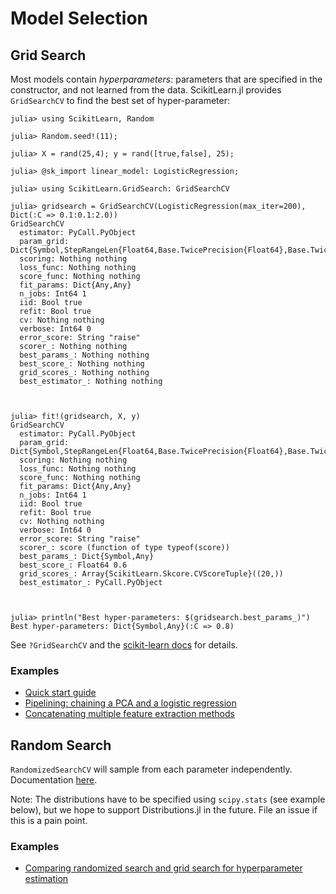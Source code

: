 # Model Selection

## Grid Search

Most models contain _hyperparameters_: parameters that are specified in the
constructor, and not learned from the data. ScikitLearn.jl provides
`GridSearchCV` to find the best set of hyper-parameter:

```jldoctest
julia> using ScikitLearn, Random

julia> Random.seed!(11);

julia> X = rand(25,4); y = rand([true,false], 25);

julia> @sk_import linear_model: LogisticRegression;

julia> using ScikitLearn.GridSearch: GridSearchCV

julia> gridsearch = GridSearchCV(LogisticRegression(max_iter=200), Dict(:C => 0.1:0.1:2.0))
GridSearchCV
  estimator: PyCall.PyObject
  param_grid: Dict{Symbol,StepRangeLen{Float64,Base.TwicePrecision{Float64},Base.TwicePrecision{Float64}}}
  scoring: Nothing nothing
  loss_func: Nothing nothing
  score_func: Nothing nothing
  fit_params: Dict{Any,Any}
  n_jobs: Int64 1
  iid: Bool true
  refit: Bool true
  cv: Nothing nothing
  verbose: Int64 0
  error_score: String "raise"
  scorer_: Nothing nothing
  best_params_: Nothing nothing
  best_score_: Nothing nothing
  grid_scores_: Nothing nothing
  best_estimator_: Nothing nothing



julia> fit!(gridsearch, X, y)
GridSearchCV
  estimator: PyCall.PyObject
  param_grid: Dict{Symbol,StepRangeLen{Float64,Base.TwicePrecision{Float64},Base.TwicePrecision{Float64}}}
  scoring: Nothing nothing
  loss_func: Nothing nothing
  score_func: Nothing nothing
  fit_params: Dict{Any,Any}
  n_jobs: Int64 1
  iid: Bool true
  refit: Bool true
  cv: Nothing nothing
  verbose: Int64 0
  error_score: String "raise"
  scorer_: score (function of type typeof(score))
  best_params_: Dict{Symbol,Any}
  best_score_: Float64 0.6
  grid_scores_: Array{ScikitLearn.Skcore.CVScoreTuple}((20,))
  best_estimator_: PyCall.PyObject



julia> println("Best hyper-parameters: $(gridsearch.best_params_)")
Best hyper-parameters: Dict{Symbol,Any}(:C => 0.8)

```

See `?GridSearchCV` and the [scikit-learn docs](http://scikit-learn.org/stable/modules/grid_search.html) for details.

### Examples

- [Quick start guide](quickstart.md)
- [Pipelining: chaining a PCA and a logistic regression](https://github.com/cstjean/ScikitLearn.jl/blob/master/examples/Pipeline_PCA_Logistic.ipynb)
- [Concatenating multiple feature extraction methods](https://github.com/cstjean/ScikitLearn.jl/blob/master/examples/Feature_Stacker.ipynb)

## Random Search

`RandomizedSearchCV` will sample from each parameter independently.
Documentation [here](http://scikit-learn.org/stable/modules/generated/sklearn.grid_search.RandomizedSearchCV.html).

Note: The distributions have to be specified using `scipy.stats` (see example
below), but we hope to support Distributions.jl in the future. File an issue if
this is a pain point.

### Examples

- [Comparing randomized search and grid search for hyperparameter estimation](https://github.com/cstjean/ScikitLearn.jl/blob/master/examples/Randomized_Search.ipynb)

